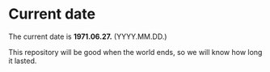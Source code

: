 # Current date

The current date is **1971.06.27.** (YYYY.MM.DD.)

This repository will be good when the world ends, so we will know how long it lasted.